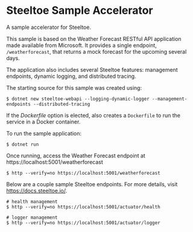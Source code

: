 # Steeltoe Sample Accelerator

A sample accelerator for Steeltoe.

This sample is based on the Weather Forecast RESTful API application made available from Microsoft.  It provides a single endpoint, `/weatherforecast`, that returns a mock forecast for the upcoming several days.

The application also includes several Steeltoe features: management endpoints, dynamic logging, and distributed tracing.

The starting source for this sample was created using:
```
$ dotnet new steeltoe-webapi --logging-dynamic-logger --management-endpoints --distributed-tracing
```

If the _Dockerfile_ option is elected, also creates a `Dockerfile` to run the service in a Docker container.

To run the sample application:

```
$ dotnet run
```

Once running, access the Weather Forecast endpoint at https://localhost:5001/weatherforecast

```
$ http --verify=no https://localhost:5001/weatherforecast
```

Below are a couple sample Steeltoe endpoints.  For more details, visit https://docs.steeltoe.io/.
```
# health management
$ http --verify=no https://localhost:5001/actuator/health

# logger management
$ http --verify=no https://localhost:5001/actuator/logger
```
